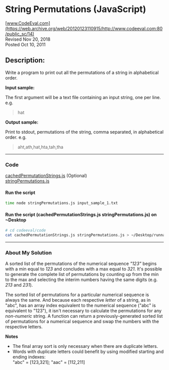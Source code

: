 # String Permutations (JavaScript)<br />
[www.CodeEval.com](https://web.archive.org/web/20120123110915/http://www.codeeval.com:80/public_sc/14)<br />
Revised Nov 20, 2018<br />
Posted Oct 10, 2011


## Description:

Write a program to print out all the permutations of a string in alphabetical order.

**Input sample:**

The first argument will be a text file containing an input string, one per line. e.g.

>hat

**Output sample:**

Print to stdout, permutations of the string, comma separated, in alphabetical order. e.g.

>aht,ath,hat,hta,tah,tha

---
### Code

[cachedPermutationStrings.js](https://github.com/wrightben/codeeval/blob/master/code/cachedPermutationStrings.js) (Optional)<br />
[stringPermutations.js](https://github.com/wrightben/codeeval/blob/master/code/StringPermutations.js)

#### Run the script
```sh
time node stringPermutations.js input_sample_1.txt
```

#### Run the script (cachedPermutationStrings.js stringPermutations.js) on ~Desktop
```sh
# cd codeeval/code
cat cachedPermutationStrings.js stringPermutations.js > ~/Desktop/runnable.js && echo -n "123456789" > ~/Desktop/input.txt && cd ~/Desktop && node runnable.js input.txt
```

---
### About My Solution<br/>

A sorted list of the permutations of the numerical sequence *"123"* begins with a min equal to *123* and concludes with a max equal to *321*. It's possible to generate the complete list of permutations by counting up from the min to the max and selecting the interim numbers having the same digits (e.g. *213* and *231*).

The sorted list of permutations for a particular numerical sequence is always the same. And because each respective *letter* of a string, as in "abc", has an array index equivalent to the numerical sequence ("abc" is equivalent to "123"), it isn't necessary to calculate the permutations for any *non-numeric* string. A function can return a previously-generated sorted list of permutations for a numerical sequence and swap the numbers with the respective letters.

**Notes**
* The final array sort is only necessary when there are duplicate letters. 
* Words with duplicate letters could benefit by using modified starting and ending indexes:<br/>"abc" = [123,321]; "aac" = [112,211]



